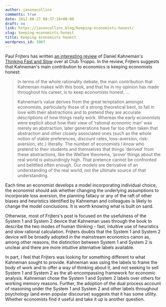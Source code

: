 ```yaml
---
author: jasonacollins
comments: true
date: 2012-08-27 08:37:34+00:00
draft: no
link: https://jasoncollins.blog/keeping-economists-honest/
slug: keeping-economists-honest
title: Keeping economists honest
wordpress_id: 3907
---
```


Paul Frijters has written [an interesting review](http://clubtroppo.com.au/2012/08/23/thoughts-on-thinking-fast-and-slow/) of Daniel Kahneman's [Thinking Fast and Slow](https://jasoncollins.blog/kahnemans-thinking-fast-and-slow/) over at Club Troppo. In the review, Frijters suggests that Kahneman's main contribution to economics is keeping economists honest:



<blockquote>In terms of the whole rationality debate, the main contribution that Kahneman makes with this book, and that he in my opinion has made throughout his career, is to keep economists honest. ...

Kahneman’s value derives from the great temptation amongst economists, particularly those of a strong theoretical bent, to fall in love with their abstractions and to pretend they are accurate descriptions of how things really work. Whereas the early economists were explicit about how their view of ‘rational economic man’ was merely an abstraction, later generations have far too often taken that abstraction and other closely associated ones (such as the whole notion of stable preferences, discount rates, loss-aversion, risk-aversion, etc.) literally. The number of economists I know who pretend to their students and themselves that things ‘derived’ from these abstractions, like the Welfare theorems, ‘prove’ things about the real world is astoundingly high. That pretence cannot be confronted and belittled often enough. Our models are derivative of an understanding of the real world, not the ultimate source of that understanding.</blockquote>



Each time an economist develops a model incorporating individual choice, the economist should ask whether changing the underlying assumptions to incorporate loss aversion, the planning fallacy or any of the raft of other biases and heuristics identified by Kahneman and colleagues is likely to change the model conclusions. It is worth knowing what is built on sand.

Otherwise, most of Frijters's post is focused on the usefulness of the System 1 and System 2 device that Kahneman uses through the book to describe the two modes of human thinking - fast, intuitive use of heuristics and slow rational calculation. Frijters doubts that the System 1 and System 2 device will be broadly adopted in the mainstream economics canon as, among other reasons, the distinction between System 1 and System 2 is unclear and there are more intuitive alternative labels available.

In part, I feel that Frijters was looking for something different to what Kahneman sought to provide. Kahneman was using the labels to frame the body of work and to offer a way of thinking about it, and not seeking to sell System 1 and System 2 as the all-encompassing framework for economic analysis. Kahneman chose the System 1 and System 2 labels over others for working memory reasons. Further, the adoption of the dual process account of reasoning under the System 1 and System 2 and other labels throughout psychology (and even popular discourse) suggests that it has some utility. Whether economists find it useful and take it up is another question.
